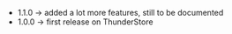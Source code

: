 * 1.1.0 -> added a lot more features, still to be documented
* 1.0.0 -> first release on ThunderStore
